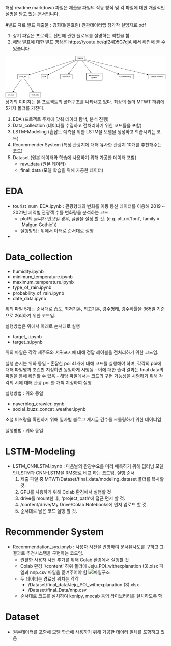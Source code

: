
해당 readme markdown 파일은 제출물 파일의 작동 방식 및 각 파일에 대한 개괄적인 설명을 담고 있는 문서입니다. 

#발표 자료 
발표 제출물 : 경희대(윤효림) 관광데이터랩 참가작 설명자료.pdf 
1. 상기 파일은 프로젝트 전반에 관한 플로우를 설명하는 역할을 함.
2. 해당 발표에 대한 발표 영상은 https://youtu.be/qf24D5G7djA 에서 확인해 볼 수 있습니다. 


![파일구조](/flowchart.png)
상기의 이미지는 본 프로젝트의 폴더구조를 나타내고 있다. 최상의 폴더 MTWT 하위에 5가지 폴더를 가진다.

1. EDA  (프로젝트 주제에 맞춰 데이터 탐색, 분석 진행)
2. Data_collection (데이터를 수집하고 전처리하기 위한 코드들을 포함)
3. LSTM-Modeling (혼잡도 예측을 위한 LSTM을 모델을 생성하고 학습시키는 코드)
4. Recommender System (특정 관광지에 대해 유사한 관광지 10개를 추천해주는 코드)
5. Dataset (원본 데이터와 학습에 사용하기 위해 가공한 데이터 포함)
    * raw_data (원본 데이터)
    * final_data (모델 학습을 위해 가공한 데이터)


# EDA
 * tourist_num_EDA.ipynb : 관광형태의 변화를 이동 통신 데이터를 이용해 2019 ~ 2021년 지역별 관광객 수를 변화량을 분석하는 코드 
    - plot의 글씨가 안보일 경우, 글꼴을 설정 할 것.
(e.g. plt.rc('font', family = 'Malgun Gothic'))
    - 실행방법 : 위에서 아래로 순서대로 실행
 * 
# Data_collection
 * humidity.ipynb
 * minimum_temperature.ipynb
 * maximum_temperature.ipynb
 * type_of_rain.ipynb
 * probability_of_rain.ipynb
 * date_data.ipynb

 위의 파일 5개는 순서대로 습도, 최저기온, 최고기온, 강수형태, 강수확률을 365일 기준으로 처리하기 위한 코드임.
 
 실행방법은 위에서 아래로 순서대로 실행

 * target_j.ipynb
 * target_s.ipynb

 위의 파일은 각각 제주도와 서귀포시에 대해 정답 레이블을 전처리하기 위한 코드임.

 실행 순서는 위와 동일
    - 혼잡한 poi 41개에 대해 코드를 실행해야 하며, 각각의 poi에 대해 파일명과 조건만 지정하면 동일하게 시행됨
    - 이에 대한 출력 결과는 final data의 파일을 통해 확인할 수 있음
    - 해당 파일에서는 코드의 구현 가능성을 시험하기 위해 각각의 시에 대해 관광 poi 한 개씩 지정하여 실행
 


 실행방법 : 위와 동일

 * naverblog_crawler.ipynb
 * social_buzz_concat_weather.ipynb

 소셜 버즈량을 확인하기 위해 일자별 블로그 게시글 건수를 크롤링하기 위한 데이터임

 실행방법 : 위와 동일

# LSTM-Modeling
 * LSTM_CNNLSTM.ipynb : 다음날의 관광수요를 미리 예측하기 위해 딥러닝 모델인 LSTM과 CNN-LSTM을 RMSE로 비교 하는 코드임.
   실행 순서
    1. 제출 파일 중 MTWT/Dataset/final_data/modeling_dataset 폴더를 복사할 것.
    2. GPU를 사용하기 위해 Colab 환경에서 실행할 것
    3. drive를 mount한 후, ‘project_path’에 접근 먼저 할 것.
    4. /content/drive/My Drive/Colab Notebooks에 먼저 업로드 할 것.
    5. 순서대로 남은 코드 실행 할 것.



# Recommender System
 * Recommendation_sys.ipnyb : 사용자 사전을 반영하여 문서유사도를 구하고 그 결과로 추천시스템을 구현하는 코드임.
    - 원활한 사용자 사전 추가를 위해 Colab 환경에서 실행할 것
    - Colab 환경 '/content' 하위 폴더에 Jeju_POI_withexplanation (3).xlsx 파일과 nnp.csv 파일을 옮겨주어야 함 ![파일구조](/image.png)  
    - 두 데이터는 경로상 위치는 각각 
        - /Dataset/final_data/Jeju_POI_withexplanation (3).xlsx
        - /Dataset/final_Data/nnp.csv
    - 순서대로 코드를 설치하여 konlpy, mecab 등의 라이브러리를 설치하도록 함


    



# Dataset
 * 원본데이터를 포함해 모델 학습에 사용하기 위해 가공한 데이터 일체를 포함하고 있음
